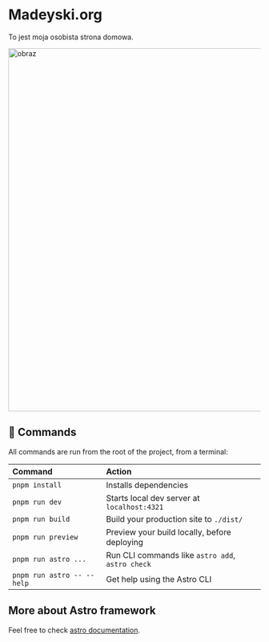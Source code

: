 # Madeyski.org

To jest moja osobista strona domowa.

<img width="1078" height="725" alt="obraz" src="https://github.com/user-attachments/assets/a068cf01-838a-4d68-9fe7-1e7ece3c1281" />


## 🧞 Commands

All commands are run from the root of the project, from a terminal:

| Command                    | Action                                           |
| :------------------------- | :----------------------------------------------- |
| `pnpm install`             | Installs dependencies                            |
| `pnpm run dev`             | Starts local dev server at `localhost:4321`      |
| `pnpm run build`           | Build your production site to `./dist/`          |
| `pnpm run preview`         | Preview your build locally, before deploying     |
| `pnpm run astro ...`       | Run CLI commands like `astro add`, `astro check` |
| `pnpm run astro -- --help` | Get help using the Astro CLI                     |

## More about Astro framework

Feel free to check [astro documentation](https://docs.astro.build).
